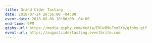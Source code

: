 ```yaml
---
title: Grand Cider Tasting
date: 2018-07-24 20:56:00 -04:00
event-date: 2018-08-08 18:00:00 -04:00
end-time: 9PM
giphy-url: https://media.giphy.com/media/EKUvB9uFnm2Xe/giphy.gif
event-url: https://augustcidertasting.eventbrite.com
---
```



